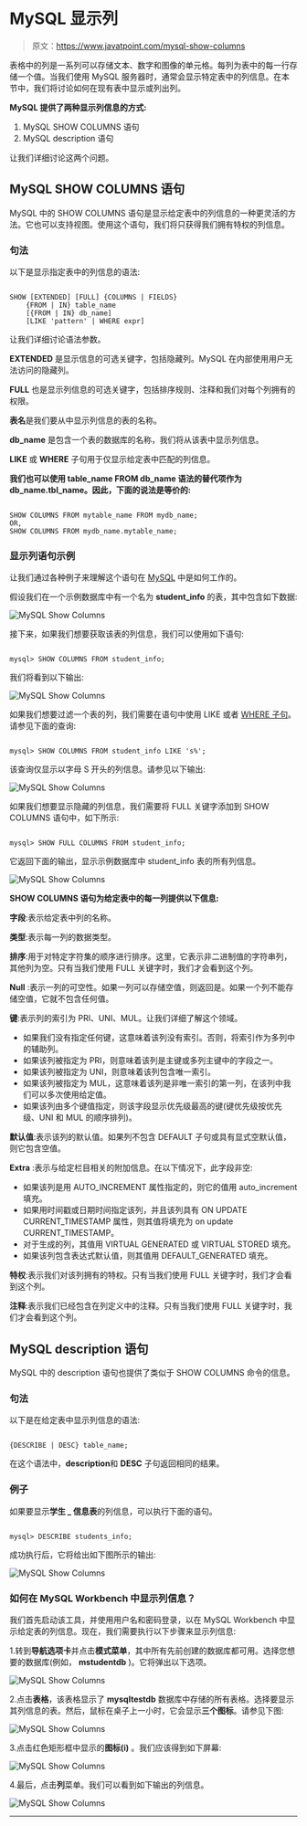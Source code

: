# MySQL 显示列

> 原文：<https://www.javatpoint.com/mysql-show-columns>

表格中的列是一系列可以存储文本、数字和图像的单元格。每列为表中的每一行存储一个值。当我们使用 MySQL 服务器时，通常会显示特定表中的列信息。在本节中，我们将讨论如何在现有表中显示或列出列。

**MySQL 提供了两种显示列信息的方式:**

1.  MySQL SHOW COLUMNS 语句
2.  MySQL description 语句

让我们详细讨论这两个问题。

## MySQL SHOW COLUMNS 语句

MySQL 中的 SHOW COLUMNS 语句是显示给定表中的列信息的一种更灵活的方法。它也可以支持视图。使用这个语句，我们将只获得我们拥有特权的列信息。

### 句法

以下是显示指定表中的列信息的语法:

```

SHOW [EXTENDED] [FULL] {COLUMNS | FIELDS}
    {FROM | IN} table_name
    [{FROM | IN} db_name]
    [LIKE 'pattern' | WHERE expr] 

```

让我们详细讨论语法参数。

**EXTENDED** 是显示信息的可选关键字，包括隐藏列。MySQL 在内部使用用户无法访问的隐藏列。

**FULL** 也是显示列信息的可选关键字，包括排序规则、注释和我们对每个列拥有的权限。

**表名**是我们要从中显示列信息的表的名称。

**db_name** 是包含一个表的数据库的名称，我们将从该表中显示列信息。

**LIKE** 或 **WHERE** 子句用于仅显示给定表中匹配的列信息。

**我们也可以使用 table_name FROM db_name 语法的替代项作为 db_name.tbl_name。因此，下面的说法是等价的:**

```

SHOW COLUMNS FROM mytable_name FROM mydb_name;
OR,
SHOW COLUMNS FROM mydb_name.mytable_name;

```

### 显示列语句示例

让我们通过各种例子来理解这个语句在 [MySQL](https://www.javatpoint.com/mysql-tutorial) 中是如何工作的。

假设我们在一个示例数据库中有一个名为 **student_info** 的表，其中包含如下数据:

![MySQL Show Columns](img/f09fc3deda5ae9cd0fa1fea56e9913f0.png)

接下来，如果我们想要获取该表的列信息，我们可以使用如下语句:

```

mysql> SHOW COLUMNS FROM student_info;

```

我们将看到以下输出:

![MySQL Show Columns](img/885318ce989c003598f02b78ab3bcf87.png)

如果我们想要过滤一个表的列，我们需要在语句中使用 LIKE 或者 [WHERE 子句](https://www.javatpoint.com/mysql-where)。请参见下面的查询:

```

mysql> SHOW COLUMNS FROM student_info LIKE 's%';

```

该查询仅显示以字母 S 开头的列信息。请参见以下输出:

![MySQL Show Columns](img/97bcebb44a05488d377a5080507ed115.png)

如果我们想要显示隐藏的列信息，我们需要将 FULL 关键字添加到 SHOW COLUMNS 语句中，如下所示:

```

mysql> SHOW FULL COLUMNS FROM student_info; 

```

它返回下面的输出，显示示例数据库中 student_info 表的所有列信息。

![MySQL Show Columns](img/a1ac4cd9241a8ba866a085efc95c65a3.png)

**SHOW COLUMNS 语句为给定表中的每一列提供以下信息:**

**字段**:表示给定表中列的名称。

**类型**:表示每一列的数据类型。

**排序**:用于对特定字符集的顺序进行排序。这里，它表示非二进制值的字符串列，其他列为空。只有当我们使用 FULL 关键字时，我们才会看到这个列。

**Null** :表示一列的可空性。如果一列可以存储空值，则返回是。如果一个列不能存储空值，它就不包含任何值。

**键**:表示列的索引为 PRI、UNI、MUL。让我们详细了解这个领域。

*   如果我们没有指定任何键，这意味着该列没有索引。否则，将索引作为多列中的辅助列。
*   如果该列被指定为 PRI，则意味着该列是主键或多列主键中的字段之一。
*   如果该列被指定为 UNI，则意味着该列包含唯一索引。
*   如果该列被指定为 MUL，这意味着该列是非唯一索引的第一列，在该列中我们可以多次使用给定值。
*   如果该列由多个键值指定，则该字段显示优先级最高的键(键优先级按优先级、UNI 和 MUL 的顺序排列)。

**默认值**:表示该列的默认值。如果列不包含 DEFAULT 子句或具有显式空默认值，则它包含空值。

**Extra** :表示与给定栏目相关的附加信息。在以下情况下，此字段非空:

*   如果该列是用 AUTO_INCREMENT 属性指定的，则它的值用 auto_increment 填充。
*   如果用时间戳或日期时间指定该列，并且该列具有 ON UPDATE CURRENT_TIMESTAMP 属性，则其值将填充为 on update CURRENT_TIMESTAMP。
*   对于生成的列，其值用 VIRTUAL GENERATED 或 VIRTUAL STORED 填充。
*   如果该列包含表达式默认值，则其值用 DEFAULT_GENERATED 填充。

**特权**:表示我们对该列拥有的特权。只有当我们使用 FULL 关键字时，我们才会看到这个列。

**注释**:表示我们已经包含在列定义中的注释。只有当我们使用 FULL 关键字时，我们才会看到这个列。

## MySQL description 语句

MySQL 中的 description 语句也提供了类似于 SHOW COLUMNS 命令的信息。

### 句法

以下是在给定表中显示列信息的语法:

```

{DESCRIBE | DESC} table_name;  

```

在这个语法中，**description**和 **DESC** 子句返回相同的结果。

### 例子

如果要显示**学生 _ 信息表**的列信息，可以执行下面的语句。

```

mysql> DESCRIBE students_info;

```

成功执行后，它将给出如下图所示的输出:

![MySQL Show Columns](img/ee22a0d47cf7899e0e43860be89e8ee1.png)

### 如何在 MySQL Workbench 中显示列信息？

我们首先启动该工具，并使用用户名和密码登录，以在 MySQL Workbench 中显示给定表的列信息。现在，我们需要执行以下步骤来显示列信息:

1.转到**导航选项卡**并点击**模式菜单**，其中所有先前创建的数据库都可用。选择您想要的数据库(例如， **mstudentdb** )。它将弹出以下选项。

![MySQL Show Columns](img/c98a583b63d0427213cf20d0bb9e77fb.png)

2.点击**表格**，该表格显示了 **mysqltestdb** 数据库中存储的所有表格。选择要显示其列信息的表。然后，鼠标在桌子上一小时，它会显示**三个图标**。请参见下图:

![MySQL Show Columns](img/9c36aaf7402638d64a8955c3e434c851.png)

3.点击红色矩形框中显示的**图标(i)** 。我们应该得到如下屏幕:

![MySQL Show Columns](img/1990920d692cf75a18c8ab18167a1378.png)

4.最后，点击**列**菜单。我们可以看到如下输出的列信息。

![MySQL Show Columns](img/c4243425b0a5403df92b5695769bad45.png)

* * *
